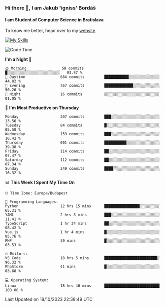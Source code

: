 ### Hi there 👋, I am Jakub 'igniss' Bordáš

#### I am Student of Computer Science in Bratislava
To know me better, head over to my [website](https://bordas.sk).

[![My Skills](https://skillicons.dev/icons?i=js,html,css,figma,svelte,java,kotlin,python,postgresql,typescript,nest,nodejs)](https://bordas.sk)


<!--START_SECTION:waka-->
![Code Time](http://img.shields.io/badge/Code%20Time-1%2C239%20hrs%2040%20mins-blue)

**I'm a Night 🦉** 

```text
🌞 Morning                59 commits          █░░░░░░░░░░░░░░░░░░░░░░░░   03.87 % 
🌆 Daytime                684 commits         ███████████░░░░░░░░░░░░░░   44.82 % 
🌃 Evening                767 commits         █████████████░░░░░░░░░░░░   50.26 % 
🌙 Night                  16 commits          ░░░░░░░░░░░░░░░░░░░░░░░░░   01.05 % 
```
📅 **I'm Most Productive on Thursday** 

```text
Monday                   207 commits         ███░░░░░░░░░░░░░░░░░░░░░░   13.56 % 
Tuesday                  84 commits          █░░░░░░░░░░░░░░░░░░░░░░░░   05.50 % 
Wednesday                159 commits         ███░░░░░░░░░░░░░░░░░░░░░░   10.42 % 
Thursday                 601 commits         ██████████░░░░░░░░░░░░░░░   39.38 % 
Friday                   114 commits         ██░░░░░░░░░░░░░░░░░░░░░░░   07.47 % 
Saturday                 112 commits         ██░░░░░░░░░░░░░░░░░░░░░░░   07.34 % 
Sunday                   249 commits         ████░░░░░░░░░░░░░░░░░░░░░   16.32 % 
```


📊 **This Week I Spent My Time On** 

```text
🕑︎ Time Zone: Europe/Budapest

💬 Programming Languages: 
Python                   12 hrs 15 mins      ████████████████░░░░░░░░░   65.31 % 
YAML                     2 hrs 8 mins        ███░░░░░░░░░░░░░░░░░░░░░░   11.41 % 
TypeScript               1 hr 34 mins        ██░░░░░░░░░░░░░░░░░░░░░░░   08.42 % 
Vue.js                   1 hr 4 mins         █░░░░░░░░░░░░░░░░░░░░░░░░   05.76 % 
PHP                      39 mins             █░░░░░░░░░░░░░░░░░░░░░░░░   03.53 % 

🔥 Editors: 
VS Code                  18 hrs 5 mins       ████████████████████████░   96.32 % 
PhpStorm                 41 mins             █░░░░░░░░░░░░░░░░░░░░░░░░   03.68 % 

💻 Operating System: 
Linux                    18 hrs 46 mins      █████████████████████████   100.00 % 
```


 Last Updated on 19/10/2023 22:38:49 UTC
<!--END_SECTION:waka-->
